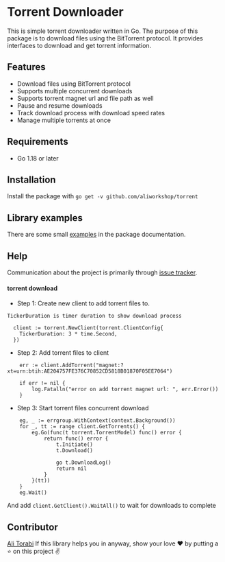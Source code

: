 # Torrent Downloader

This is simple torrent downloader written in Go.
The purpose of this package is to download files using the BitTorrent protocol.
It provides interfaces to download and get torrent information.

## Features
* Download files using BitTorrent protocol
* Supports multiple concurrent downloads
* Supports torrent magnet url and file path as well
* Pause and resume downloads
* Track download process with download speed rates
* Manage multiple torrents at once

## Requirements
* Go 1.18 or later

## Installation
Install the package with `go get -v github.com/aliworkshop/torrent`

## Library examples
There are some small [examples](https://github.com/aliworkshop/torrent/tree/main/example) in the package documentation.

## Help
Communication about the project is primarily through [issue tracker](https://github.com/aliworkshop/torrent/issues).

#### torrent download

* Step 1: Create new client to add torrent files to.

`TickerDuration is timer duration to show download process `
```
  client := torrent.NewClient(torrent.ClientConfig{
    TickerDuration: 3 * time.Second,
  })
```

* Step 2: Add torrent files to client

```
    err := client.AddTorrent("magnet:?xt=urn:btih:AE204757FE376C70852CD5818B01870F05EE7064")

    if err != nil {
        log.Fatalln("error on add torrent magnet url: ", err.Error())
    }
```

* Step 3: Start torrent files concurrent download
```
    eg, _ := errgroup.WithContext(context.Background())
	for _, tt := range client.GetTorrents() {
		eg.Go(func(t torrent.TorrentModel) func() error {
			return func() error {
				t.Initiate()
				t.Download()

				go t.DownloadLog()
				return nil
			}
		}(tt))
	}
	eg.Wait()
```

And add `client.GetClient().WaitAll()` to wait for downloads to complete

## Contributor
[Ali Torabi](https://github.com/aliworkshop)
If this library helps you in anyway, show your love :heart: by putting a :star: on this project :v:
